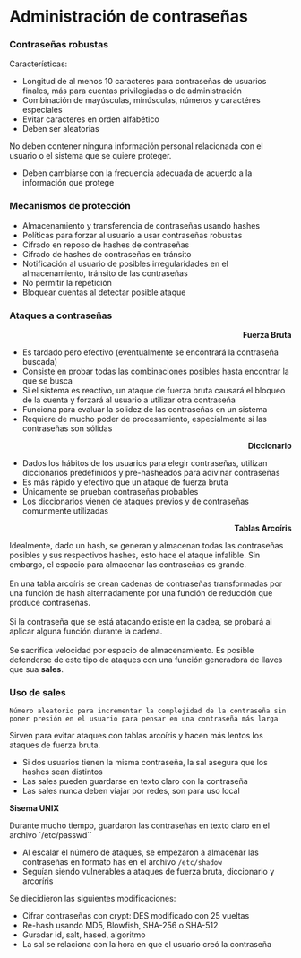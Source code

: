 # Administración de contraseñas

### Contraseñas robustas

Características:

- Longitud de al menos 10 caracteres para contraseñas de usuarios finales, más para cuentas privilegiadas o de administración
- Combinación de mayúsculas, minúsculas, números y caractéres especiales
- Evitar caracteres en orden alfabético
- Deben ser aleatorias

No deben contener ninguna información personal relacionada con el usuario o el sistema que se quiere proteger.

- Deben cambiarse con la frecuencia adecuada de acuerdo a la información que protege

### Mecanismos de protección

- Almacenamiento y transferencia de contraseñas usando hashes
- Políticas para forzar al usuario a usar contraseñas robustas
- Cifrado en reposo de hashes de contraseñas
- Cifrado de hashes de contraseñas en tránsito
- Notificación al usuario de posibles irregularidades en el almacenamiento, tránsito de las contraseñas
- No permitir la repetición
- Bloquear cuentas al detectar posible ataque

### Ataques a contraseñas

<div align='right'><b>Fuerza Bruta</b></div>

- Es tardado pero efectivo (eventualmente se encontrará la contraseña buscada)
- Consiste en probar todas las combinaciones posibles hasta encontrar la que se busca
- Si el sistema es reactivo, un ataque de fuerza bruta causará el bloqueo de la cuenta y forzará al usuario a utilizar otra contraseña
- Funciona para evaluar la solidez de las contraseñas en un sistema
- Requiere de mucho poder de procesamiento, especialmente si las contraseñas son sólidas

<div align='right'><b>Diccionario</b></div>

- Dados los hábitos de los usuarios para elegir contraseñas, utilizan diccionarios predefinidos y pre-hasheados para adivinar contraseñas
- Es más rápido y efectivo que un ataque de fuerza bruta
- Únicamente se prueban contraseñas probables
- Los diccionarios vienen de ataques previos y de contraseñas comunmente utilizadas

<div align='right'><b>Tablas Arcoíris</b></div>

Idealmente, dado un hash, se generan y almacenan todas las contraseñas posibles y sus respectivos hashes, esto hace el ataque infalible. Sin embargo, el espacio para almacenar las contraseñas es grande.  
<br>
En una tabla arcoíris se crean cadenas de contraseñas transformadas por una función de hash alternadamente por una función de reducción que produce contraseñas.  
<br>
Si la contraseña que se está atacando existe en la cadea, se probará al aplicar alguna función durante la cadena.  
<br>
Se sacrifica velocidad por espacio de almacenamiento. Es posible defenderse de este tipo de ataques con una función generadora de llaves que sua **sales**.

### Uso de sales

~~~
Número aleatorio para incrementar la complejidad de la contraseña sin poner presión en el usuario para pensar en una contraseña más larga
~~~

Sirven para evitar ataques con tablas arcoíris y hacen más lentos los ataques de fuerza bruta.

- Si dos usuarios tienen la misma contraseña, la sal asegura que los hashes sean distintos
- Las sales pueden guardarse en texto claro con la contraseña
- Las sales nunca deben viajar por redes, son para uso local

**Sisema UNIX** 

Durante mucho tiempo, guardaron las contraseñas en texto claro en el archivo `/etc/passwd``

- Al escalar el número de ataques, se empezaron a almacenar las contraseñas en formato has en el archivo `/etc/shadow`
- Seguían siendo vulnerables a ataques de fuerza bruta, diccionario y arcoríris

Se diecidieron las siguientes modificaciones:
- Cifrar contraseñas con crypt: DES modificado con 25 vueltas
- Re-hash usando MD5, Blowfish, SHA-256 o SHA-512
- Guradar id, salt, hased, algoritmo
- La sal se relaciona con la hora en que el usuario creó la contraseña


